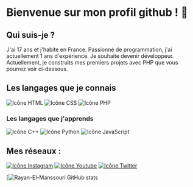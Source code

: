 # Bienvenue sur mon profil github ! 🖖

## Qui suis-je ?
J'ai 17 ans et j'habite en France.
Passionné de programmation, j'ai actuellement 1 ans d'expérience. Je souhaite devenir développeur.
Actuellement, je construits mes premiers projets avec PHP que vous pourrez voir ci-dessous.

## Les langages que je connais
![Icône HTML](https://img.icons8.com/color/60/html-5--v1.png)
![Icône CSS](https://img.icons8.com/color/60/css3.png)
![Icône PHP](https://img.icons8.com/offices/60/php-logo.png)

### Les langages que j'apprends
![Icône C++](https://img.icons8.com/color/60/c-plus-plus-logo.png)
![Icône Python](https://img.icons8.com/color/60/python--v1.png)
![Icône JavaScript](https://img.icons8.com/color/60/javascript--v1.png)

## Mes réseaux :
[![Icône Instagram](https://img.icons8.com/color/60/instagram-new--v1.png)](https://www.instagram.com/rayan_el_man)
[![Icône Youtube](https://img.icons8.com/color/60/youtube-play.png)](https://www.youtube.com/channel/UCxq9hV5F9u0lvLjj9-i-pQg)
[![Icône Twitter](https://img.icons8.com/color/60/twitter--v1.png)](https://twitter.com/rayan_el_man)

[![Rayan-El-Manssouri GitHub stats](https://github-readme-stats.vercel.app/api?username=Rayan-El-Manssouri)
